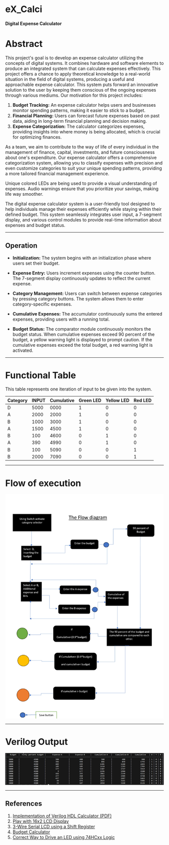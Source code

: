 # eX_Calci
#### 
#### Digital Expense Calculator

# Abstract

This project's goal is to develop an expense calculator utilizing the concepts of digital systems. It combines hardware and software elements to produce an integrated system that can calculate expenses effectively. This project offers a chance to apply theoretical knowledge to a real-world situation in the field of digital systems, producing a useful and approachable expense calculator. This system puts forward an innovative solution to the user by keeping them conscious of the ongoing expenses through various mediums. Our motivation for this project includes:

1. **Budget Tracking:** An expense calculator helps users and businesses monitor spending patterns, making it easier to stick to a budget.
2. **Financial Planning:** Users can forecast future expenses based on past data, aiding in long-term financial planning and decision making.
3. **Expense Categorization:** The calculator categorizes expenses, providing insights into where money is being allocated, which is crucial for optimizing finances.

As a team, we aim to contribute to the way of life of every individual in the management of finance, capital, investments, and future consciousness about one's expenditure. Our expense calculator offers a comprehensive categorization system, allowing you to classify expenses with precision and even customize categories to suit your unique spending patterns, providing a more tailored financial management experience. 

Unique colored LEDs are being used to provide a visual understanding of expenses. Audio warnings ensure that you prioritize your savings, making life way smoother. 

The digital expense calculator system is a user-friendly tool designed to help individuals manage their expenses efficiently while staying within their defined budget. This system seamlessly integrates user input, a 7-segment display, and various control modules to provide real-time information about expenses and budget status.

-----
## Operation

- **Initialization:** The system begins with an initialization phase where users set their budget.

- **Expense Entry:** Users increment expenses using the counter button. The 7-segment display continuously updates to reflect the current expense.

- **Category Management:** Users can switch between expense categories by pressing category buttons. The system allows them to enter category-specific expenses.

- **Cumulative Expenses:** The accumulator continuously sums the entered expenses, providing users with a running total.

- **Budget Status:** The comparator module continuously monitors the budget status. When cumulative expenses exceed 90 percent of the budget, a yellow warning light is displayed to prompt caution. If the cumulative expenses exceed the total budget, a red warning light is activated.

---
# Functional Table

This table represents one iteration of input to be given into the system.

| Category | INPUT | Cumulative | Green LED | Yellow LED | Red LED |
| -------- | ----- | ---------- | --------- | ---------- | ------- |
| D        | 5000  | 0000       | 1         | 0          | 0       |
| A        | 2000  | 2000       | 1         | 0          | 0       |
| B        | 1000  | 3000       | 1         | 0          | 0       |
| A        | 1500  | 4500       | 1         | 0          | 0       |
| B        | 100   | 4600       | 0         | 1          | 0       |
| A        | 390   | 4990       | 0         | 1          | 0       |
| B        | 100   | 5090       | 0         | 0          | 1       |
| B        | 2000  | 7090       | 0         | 0          | 1       |

----
# Flow of execution
![Design-S2-T7-flow chart.png](https://github.com/Nagabhushanam2005/eX_Calci/blob/main/Design-S2-T7-flow%20chart.jpg)



----

# Verilog Output
![Verilog output](https://github.com/Nagabhushanam2005/eX_Calci/blob/main/Verilog/verilog-output.png)

----
## References

1. [Implementation of Verilog HDL Calculator (PDF)](https://ir.unimas.my/id/eprint/33604/1/Implementation%20of%20Verilog%20HDL%2n%20Calculator.pdf)
2. [Play with 16x2 LCD Display](https://circuit4us.medium.com/play-with-16x2-lcd-display-ca70a047af36)
3. [3-Wire Serial LCD using a Shift Register](https://www.electronics-lab.com/project/3-wire-serial-lcd-using-a-shift-register)
4. [Budget Calculator](https://www.calculator.net/budget-calculator.html)
5. [Correct Way to Drive an LED using 74HCxx Logic](https://electronics.stackexchange.com/questions/376598/correct-way-to-drive-an-ledusing-74hcxx-logic)
